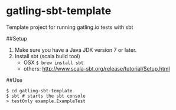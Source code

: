 # gatling-sbt-template

Template project for running gatling.io tests with sbt

##Setup

1. Make sure you have a Java JDK version 7 or later.
2. Install sbt (scala build tool)
   - OSX  ```$ brew install sbt```
   - others: http://www.scala-sbt.org/release/tutorial/Setup.html

##Use

```
$ cd gatling-sbt-template
$ sbt # starts the sbt console
> testOnly example.ExampleTest
```
